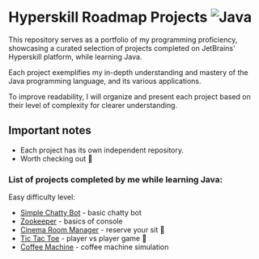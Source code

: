 # Hyperskill Roadmap Projects ![Java](https://badges.aleen42.com/src/java.svg)

This repository serves as a portfolio of my programming proficiency, showcasing a curated selection of projects completed on JetBrains' Hyperskill platform, while learning Java. 

Each project exemplifies my in-depth understanding and mastery of the Java programming language, and its various applications.

To improve readability, I will organize and present each project based on their level of complexity for clearer understanding.

## Important notes
* Each project has its own independent repository.
* Worth checking out 💎

### List of projects completed by me while learning Java: 

Easy difficulty level:
  - [Simple Chatty Bot](https://github.com/dennisfsilva/hyperskill-Simple-Chatty-Bot-Java) - basic chatty bot
  - [Zookeeper](https://github.com/dennisfsilva/hyperskill-Zookeeper-Java) - basics of console
  - [Cinema Room Manager](https://github.com/dennisfsilva/hyperskill-Cinema-Room-Manager-Java) - reserve your sit 💎
  - [Tic Tac Toe](https://github.com/dennisfsilva/hyperskill-Tic-Tac-Toe-Java) - player vs player game 💎
  - [Coffee Machine](https://github.com/dennisfsilva/hyperskill-Coffee-Machine-Java) - coffee machine simulation
